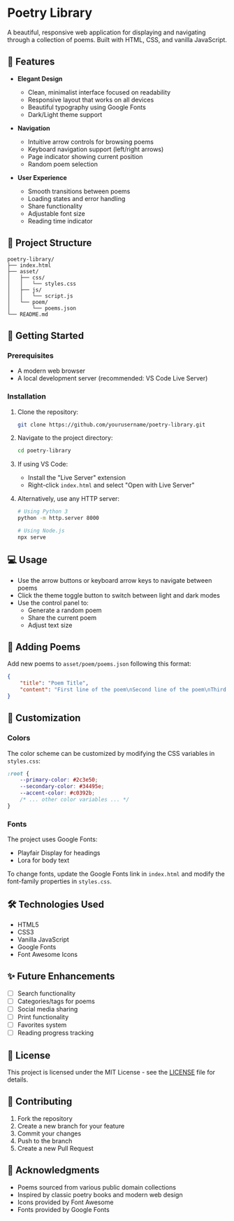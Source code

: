 # Poetry Library

A beautiful, responsive web application for displaying and navigating through a collection of poems. Built with HTML, CSS, and vanilla JavaScript.

## 🌟 Features

- **Elegant Design**
  - Clean, minimalist interface focused on readability
  - Responsive layout that works on all devices
  - Beautiful typography using Google Fonts
  - Dark/Light theme support

- **Navigation**
  - Intuitive arrow controls for browsing poems
  - Keyboard navigation support (left/right arrows)
  - Page indicator showing current position
  - Random poem selection

- **User Experience**
  - Smooth transitions between poems
  - Loading states and error handling
  - Share functionality
  - Adjustable font size
  - Reading time indicator

## 📁 Project Structure

```
poetry-library/
├── index.html
├── asset/
│   ├── css/
│   │   └── styles.css
│   ├── js/
│   │   └── script.js
│   └── poem/
│       └── poems.json
└── README.md
```

## 🚀 Getting Started

### Prerequisites

- A modern web browser
- A local development server (recommended: VS Code Live Server)

### Installation

1. Clone the repository:
   ```bash
   git clone https://github.com/yourusername/poetry-library.git
   ```

2. Navigate to the project directory:
   ```bash
   cd poetry-library
   ```

3. If using VS Code:
   - Install the "Live Server" extension
   - Right-click `index.html` and select "Open with Live Server"

4. Alternatively, use any HTTP server:
   ```bash
   # Using Python 3
   python -m http.server 8000

   # Using Node.js
   npx serve
   ```

## 💻 Usage

- Use the arrow buttons or keyboard arrow keys to navigate between poems
- Click the theme toggle button to switch between light and dark modes
- Use the control panel to:
  - Generate a random poem
  - Share the current poem
  - Adjust text size

## 📝 Adding Poems

Add new poems to `asset/poem/poems.json` following this format:

```json
{
    "title": "Poem Title",
    "content": "First line of the poem\nSecond line of the poem\nThird line of the poem"
}
```

## 🎨 Customization

### Colors
The color scheme can be customized by modifying the CSS variables in `styles.css`:

```css
:root {
    --primary-color: #2c3e50;
    --secondary-color: #34495e;
    --accent-color: #c0392b;
    /* ... other color variables ... */
}
```

### Fonts
The project uses Google Fonts:
- Playfair Display for headings
- Lora for body text

To change fonts, update the Google Fonts link in `index.html` and modify the font-family properties in `styles.css`.

## 🛠️ Technologies Used

- HTML5
- CSS3
- Vanilla JavaScript
- Google Fonts
- Font Awesome Icons

## ✨ Future Enhancements

- [ ] Search functionality
- [ ] Categories/tags for poems
- [ ] Social media sharing
- [ ] Print functionality
- [ ] Favorites system
- [ ] Reading progress tracking

## 📜 License

This project is licensed under the MIT License - see the [LICENSE](LICENSE) file for details.

## 🤝 Contributing

1. Fork the repository
2. Create a new branch for your feature
3. Commit your changes
4. Push to the branch
5. Create a new Pull Request

## 👏 Acknowledgments

- Poems sourced from various public domain collections
- Inspired by classic poetry books and modern web design
- Icons provided by Font Awesome
- Fonts provided by Google Fonts